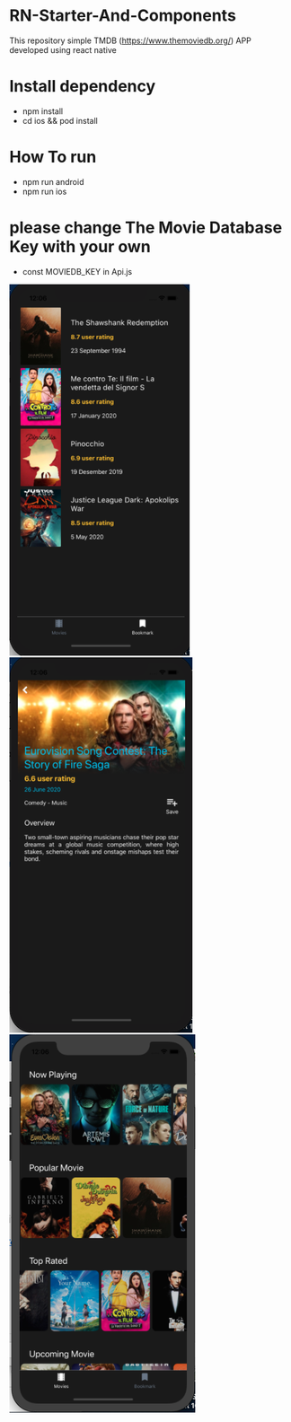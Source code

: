 # RN-Starter-And-Components
This repository simple TMDB (https://www.themoviedb.org/) APP developed using react native

# Install dependency
- npm install
- cd ios && pod install

# How To run 
- npm run android
- npm run ios

# please change The Movie Database Key with your own
- const MOVIEDB_KEY in Api.js

![Alt text](ss1.png?raw=true "SS1")
![Alt text](ss2.png?raw=true "SS2")
![Alt text](ss3.png?raw=true "SS3")